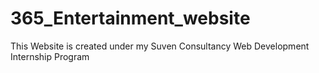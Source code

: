 # 365_Entertainment_website
This Website is created under my Suven Consultancy Web Development Internship Program 
